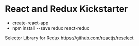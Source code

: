 # React and Redux Kickstarter

* create-react-app <app-name>
* npm install --save redux react-redux

Selector Library for Redux
https://github.com/reactjs/reselect